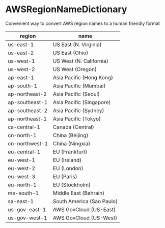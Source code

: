 # AWSRegionNameDictionary
Convenient way to convert AWS region names to a human friendly format 

region | name
---- | ----
us-east-1 | US East (N. Virginia)
us-east-2 | US East (Ohio)
us-west-1 | US West (N. California)
us-west-2 | US West (Oregon)
ap-east-1 | Asia Pacific (Hong Kong)
ap-south-1 | Asia Pacific (Mumbai)
ap-northeast-2 | Asia Pacific (Seoul)
ap-southeast-1 | Asia Pacific (Singapore)
ap-southeast-2 | Asia Pacific (Sydney)
ap-northeast-1 | Asia Pacific (Tokyo)
ca-central-1 | Canada (Central)
cn-north-1 | China (Beijing)
cn-northwest-1 | China (Ningxia)
eu-central-1 | EU (Frankfurt)
eu-west-1 | EU (Ireland)
eu-west-2 | EU (London)
eu-west-3 | EU (Paris)
eu-north-1 | EU (Stockholm)
me-south-1 | Middle East (Bahrain)
sa-east-1 | South America (Sao Paulo)
us-gov-east-1 | AWS GovCloud (US-East)
us-gov-west-1 | AWS GovCloud (US-West)
